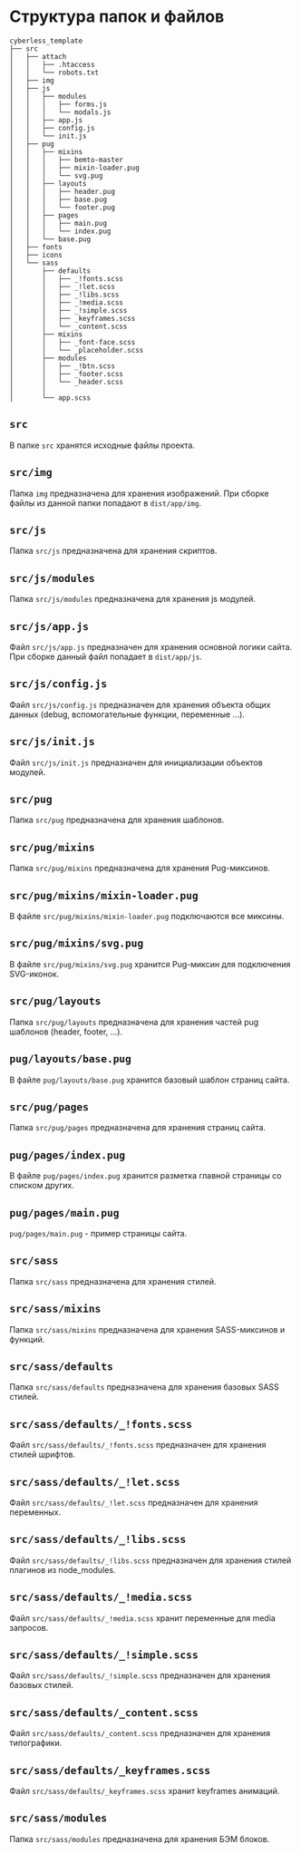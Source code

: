 # Структура папок и файлов

```text
cyberless_template
├── src
│   ├── attach
│	│	├── .htaccess
│   │   └── robots.txt
│   ├── img
│   ├── js
│	│	├── modules
│   │   │   ├── forms.js
│   │   │   └── modals.js
│   │   ├── app.js
│   │   ├── config.js
│   │   └── init.js
│   ├── pug
│   │   ├── mixins
│	│   │   ├── bemto-master
│   │   │   ├── mixin-loader.pug
│   │   │   └── svg.pug
│   │   ├── layouts
│   │   │   ├── header.pug
│   │   │   ├── base.pug
│   │   │   └── footer.pug
│   │   ├── pages
│   │   │   ├── main.pug
│   │   │   └── index.pug
│   │   └── base.pug
│   ├── fonts
│   ├── icons
│   └── sass
│       ├── defaults
│       │   ├── _!fonts.scss
│       │   ├── _!let.scss
│       │   ├── _!libs.scss  
│       │   ├── _!media.scss
│       │   ├── _!simple.scss
│       │   ├── _keyframes.scss
│       │   └── _content.scss
│       ├── mixins
│       │   ├── _font-face.scss
│       │   └── _placeholder.scss
│       ├── modules
│       │   ├── _!btn.scss
│		│	├── _footer.scss
│       │   └── _header.scss
│       │   
│       └── app.scss
```

## `src`

В папке `src` хранятся исходные файлы проекта.

## `src/img`

Папка `img` предназначена для хранения изображений.
При сборке файлы из данной папки попадают в `dist/app/img`.

## `src/js`

Папка `src/js` предназначена для хранения скриптов.

## `src/js/modules`

Папка `src/js/modules` предназначена для хранения js модулей.

## `src/js/app.js`

Файл `src/js/app.js` предназначен для хранения основной логики сайта.
При сборке данный файл попадает в `dist/app/js`.

## `src/js/config.js`

Файл `src/js/config.js` предназначен для хранения объекта общих данных (debug, вспомогательные функции, переменные ...).

## `src/js/init.js`

Файл `src/js/init.js` предназначен для инициализации объектов модулей.

## `src/pug`

Папка `src/pug` предназначена для хранения шаблонов.

## `src/pug/mixins`

Папка `src/pug/mixins` предназначена для хранения Pug-миксинов.

## `src/pug/mixins/mixin-loader.pug`

В файле `src/pug/mixins/mixin-loader.pug` подключаются все миксины.

## `src/pug/mixins/svg.pug`

В файле `src/pug/mixins/svg.pug` хранится Pug-миксин для подключения SVG-иконок.

## `src/pug/layouts`

Папка `src/pug/layouts` предназначена для хранения частей pug шаблонов (header, footer, ...).

## `pug/layouts/base.pug`

В файле `pug/layouts/base.pug` хранится базовый шаблон страниц сайта.

## `src/pug/pages`

Папка `src/pug/pages` предназначена для хранения страниц сайта.

## `pug/pages/index.pug`

В файле `pug/pages/index.pug` хранится разметка главной страницы со списком других.

## `pug/pages/main.pug`

`pug/pages/main.pug` - пример страницы сайта.

## `src/sass`

Папка `src/sass` предназначена для хранения стилей.

## `src/sass/mixins`

Папка `src/sass/mixins` предназначена для хранения SASS-миксинов и функций.

## `src/sass/defaults`

Папка `src/sass/defaults` предназначена для хранения базовых SASS стилей.

## `src/sass/defaults/_!fonts.scss`

Файл `src/sass/defaults/_!fonts.scss` предназначен для хранения стилей шрифтов.

## `src/sass/defaults/_!let.scss`

Файл `src/sass/defaults/_!let.scss` предназначен для хранения переменных.

## `src/sass/defaults/_!libs.scss`

Файл `src/sass/defaults/_!libs.scss` предназначен для хранения стилей плагинов из node_modules.

## `src/sass/defaults/_!media.scss`

Файл `src/sass/defaults/_!media.scss` хранит переменные для media запросов.

## `src/sass/defaults/_!simple.scss`

Файл `src/sass/defaults/_!simple.scss` предназначен для хранения базовых стилей.

## `src/sass/defaults/_content.scss`

Файл `src/sass/defaults/_content.scss` предназначен для хранения типографики.

## `src/sass/defaults/_keyframes.scss`

Файл `src/sass/defaults/_keyframes.scss` хранит keyframes анимаций.

## `src/sass/modules`

Папка `src/sass/modules` предназначена для хранения БЭМ блоков.